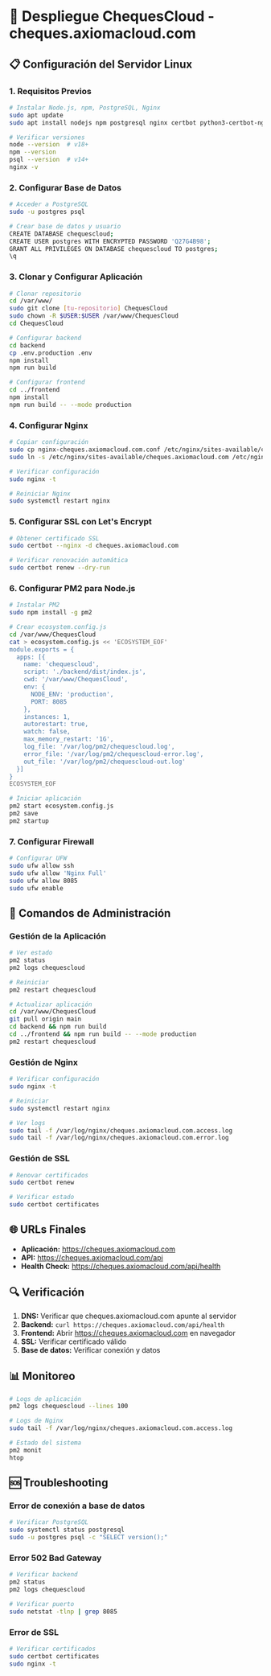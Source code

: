 # 🚀 Despliegue ChequesCloud - cheques.axiomacloud.com

## 📋 Configuración del Servidor Linux

### 1. Requisitos Previos
```bash
# Instalar Node.js, npm, PostgreSQL, Nginx
sudo apt update
sudo apt install nodejs npm postgresql nginx certbot python3-certbot-nginx

# Verificar versiones
node --version  # v18+
npm --version
psql --version  # v14+
nginx -v
```

### 2. Configurar Base de Datos
```bash
# Acceder a PostgreSQL
sudo -u postgres psql

# Crear base de datos y usuario
CREATE DATABASE chequescloud;
CREATE USER postgres WITH ENCRYPTED PASSWORD 'Q27G4B98';
GRANT ALL PRIVILEGES ON DATABASE chequescloud TO postgres;
\q
```

### 3. Clonar y Configurar Aplicación
```bash
# Clonar repositorio
cd /var/www/
sudo git clone [tu-repositorio] ChequesCloud
sudo chown -R $USER:$USER /var/www/ChequesCloud
cd ChequesCloud

# Configurar backend
cd backend
cp .env.production .env
npm install
npm run build

# Configurar frontend
cd ../frontend
npm install
npm run build -- --mode production
```

### 4. Configurar Nginx
```bash
# Copiar configuración
sudo cp nginx-cheques.axiomacloud.com.conf /etc/nginx/sites-available/cheques.axiomacloud.com
sudo ln -s /etc/nginx/sites-available/cheques.axiomacloud.com /etc/nginx/sites-enabled/

# Verificar configuración
sudo nginx -t

# Reiniciar Nginx
sudo systemctl restart nginx
```

### 5. Configurar SSL con Let's Encrypt
```bash
# Obtener certificado SSL
sudo certbot --nginx -d cheques.axiomacloud.com

# Verificar renovación automática
sudo certbot renew --dry-run
```

### 6. Configurar PM2 para Node.js
```bash
# Instalar PM2
sudo npm install -g pm2

# Crear ecosystem.config.js
cd /var/www/ChequesCloud
cat > ecosystem.config.js << 'ECOSYSTEM_EOF'
module.exports = {
  apps: [{
    name: 'chequescloud',
    script: './backend/dist/index.js',
    cwd: '/var/www/ChequesCloud',
    env: {
      NODE_ENV: 'production',
      PORT: 8085
    },
    instances: 1,
    autorestart: true,
    watch: false,
    max_memory_restart: '1G',
    log_file: '/var/log/pm2/chequescloud.log',
    error_file: '/var/log/pm2/chequescloud-error.log',
    out_file: '/var/log/pm2/chequescloud-out.log'
  }]
}
ECOSYSTEM_EOF

# Iniciar aplicación
pm2 start ecosystem.config.js
pm2 save
pm2 startup
```

### 7. Configurar Firewall
```bash
# Configurar UFW
sudo ufw allow ssh
sudo ufw allow 'Nginx Full'
sudo ufw allow 8085
sudo ufw enable
```

## 🔧 Comandos de Administración

### Gestión de la Aplicación
```bash
# Ver estado
pm2 status
pm2 logs chequescloud

# Reiniciar
pm2 restart chequescloud

# Actualizar aplicación
cd /var/www/ChequesCloud
git pull origin main
cd backend && npm run build
cd ../frontend && npm run build -- --mode production
pm2 restart chequescloud
```

### Gestión de Nginx
```bash
# Verificar configuración
sudo nginx -t

# Reiniciar
sudo systemctl restart nginx

# Ver logs
sudo tail -f /var/log/nginx/cheques.axiomacloud.com.access.log
sudo tail -f /var/log/nginx/cheques.axiomacloud.com.error.log
```

### Gestión de SSL
```bash
# Renovar certificados
sudo certbot renew

# Verificar estado
sudo certbot certificates
```

## 🌐 URLs Finales

- **Aplicación:** https://cheques.axiomacloud.com
- **API:** https://cheques.axiomacloud.com/api
- **Health Check:** https://cheques.axiomacloud.com/api/health

## 🔍 Verificación

1. **DNS:** Verificar que cheques.axiomacloud.com apunte al servidor
2. **Backend:** `curl https://cheques.axiomacloud.com/api/health`
3. **Frontend:** Abrir https://cheques.axiomacloud.com en navegador
4. **SSL:** Verificar certificado válido
5. **Base de datos:** Verificar conexión y datos

## 📊 Monitoreo

```bash
# Logs de aplicación
pm2 logs chequescloud --lines 100

# Logs de Nginx
sudo tail -f /var/log/nginx/cheques.axiomacloud.com.access.log

# Estado del sistema
pm2 monit
htop
```

## 🆘 Troubleshooting

### Error de conexión a base de datos
```bash
# Verificar PostgreSQL
sudo systemctl status postgresql
sudo -u postgres psql -c "SELECT version();"
```

### Error 502 Bad Gateway
```bash
# Verificar backend
pm2 status
pm2 logs chequescloud

# Verificar puerto
sudo netstat -tlnp | grep 8085
```

### Error de SSL
```bash
# Verificar certificados
sudo certbot certificates
sudo nginx -t
```
